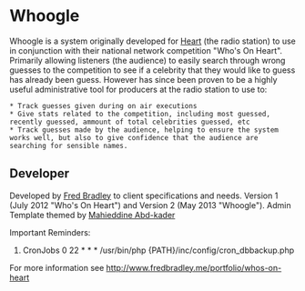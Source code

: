 Whoogle
===========

Whoogle is a system originally developed for [Heart](http://www.heart.co.uk) (the radio station) to use in conjunction with their national network competition "Who's On Heart". Primarily allowing listeners (the audience) to easily search through wrong guesses to the competition to see if a celebrity that they would like to guess has already been guess. However has since been proven to be a highly useful administrative tool for producers at the radio station to use to: 

	* Track guesses given during on air executions
	* Give stats related to the competition, including most guessed, recently guessed, ammount of total celebrities guessed, etc
	* Track guesses made by the audience, helping to ensure the system works well, but also to give confidence that the audience are searching for sensible names.
	

Developer
---------
Developed by [Fred Bradley](http://www.fredbradley.co.uk) to client specifications and needs. Version 1 (July 2012 "Who's On Heart") and Version 2 (May 2013 "Whoogle").
Admin Template themed by [Mahieddine Abd-kader](http://themeforest.net/item/kanrisha-premium-html5-responsive-admin-template/2631918)



Important Reminders: 
 1. CronJobs
	0 22 * * * /usr/bin/php {PATH}/inc/config/cron_dbbackup.php



For more information see http://www.fredbradley.me/portfolio/whos-on-heart

